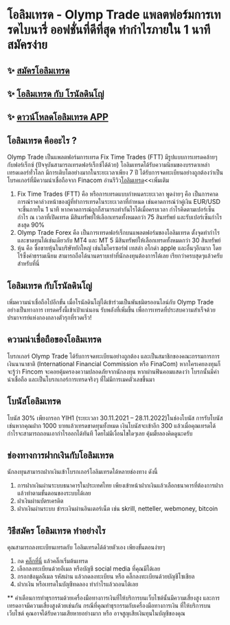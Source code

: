 
# โอลิมเทรด - Olymp Trade แพลตฟอร์มการเทรดไบนารี่ ออฟชั่นที่ดีที่สุด ทำกำไรภายใน 1 นาที สมัครง่าย

## ✨ [สมัครโอลิมเทรด](https://bit.ly/olymp-univer)
## ✨ [โอลิมเทรด กับ โรนัลดินโญ่](https://bit.ly/olymp-ronaldinho)
## ✨ [ดาวน์โหลดโอลิมเทรด APP](https://bit.ly/olymp-mobile-app)


## โอลิมเทรด คืออะไร ?

Olymp Trade เป็นแพลตฟอร์มการเทรด Fix Time Trades (FTT) มีรูปแบบการเทรดคล้ายๆกับฟอร์เร็กซ์ (ปัจจุบันสามารถเทรดฟอร์เร็กซ์ได้ด้วย) โอลิมเทรดได้รับความนิยมของบรรดาเหล่าเทรดเดอร์ทั่วโลก มีการเติบโตอย่างมากในระยะเวลาเพียง 7 ปี ได้รับการจดทะเบียนอย่างถูกต้องว่าเป็นโบรคเกอร์ที่มีความน่าเชื่อถือจาก Finacom อ่านรีวิว[โอลิมเทรด](https://monyone.com/olymptrade-review/)<<เพิ่มเติม

1.  Fix Time Trades (FTT) คือ หรือการเทรดแบบกำหนดระยะเวลา พูดง่ายๆ คือ เป็นการคาดการณ์ราคาล่วงหน้าของผู้ที่ทำการเทรดในระยะเวลาที่กำหนด เช่นคาดการณ์ว่าคู่เงิน EUR/USD จะขึ้นภายใน 1 นาที หากคาดการณ์ถูกก็สามารถทำกันไรได้เมื่อครบเวลา  กำไรคิดตามเปอร์เซ็นกำไร ณ เวลาที่เปิดเทรด มีสินทรัพย์ให้เลือกเทรดทั้งหมดกว่า 75 สินทรัพย์ และรับเปอร์เซ็นกำไรสงสุด 90%
2.  Olymp Trade Forex คือ เป็นการเทรดฟอร์เร็กบนแพลตฟอร์มของโอลิมเทรด ตั้งจุดทำกำไรและขาดทุนได้เช่นเดียวกับ MT4 และ MT 5 มีสินทรัพย์ให้เลือกเทรดทั้งหมดกว่า 30 สินทรัพย์
3.  หุ้น คือ ซื้อขายหุ้นในบริษัทยักใหญ่ เช่นไมโครซอร์ฟ เทสล่า อโกด่า apple และอื่นๆอีกมาก โดยไร้ซึ่่งค่าธรรมเนียม สามารถถือได้นานตราบเท่าที่นักลงทุนต้องการได้เลย เรียกว่าครบสุดๆแล้วครับสำหรับที่นี่


## โอลิมเทรด กับโรนัลดินโญ่

เพิ่มความน่าเชื่อถือไปอีกขั้น เมื่อโรนัลดินโญ่ได้เข้าร่วมเป็นพันธมิตรออนไลน์กับ Olymp Trade อย่างเป็นทางการ เทรดครั้งนี้เข้าเป้าแน่นอน รับพลังที่เพิ่มขึ้น เพื่อการเทรดที่ประสบความสำเร็จด้วยปรมาจารย์แห่งกองกลางตัวรุกที่รวดเร็ว!


## ความน่าเชื่อถือของโอลิมเทรด

โบรกเกอร์ Olymp Trade ได้รับการจดทะเบียนอย่างถูกต้อง และเป็นสมาชิกของคณะกรรมการการเงินนานาชาติ (International Financial Commission หรือ FinaCom) หากใครเคยลงทุนก็จะรู้ว่า Fincom จะคอยคุ้มครองความปลอดภัยจากนักลงทุน หากผ่านฟินคอมแสดงว่า โบรกนั้นมีค่าน่าเชื่อถือ และเป็นโบรกเกอร์การเทรดจริงๆ ที่ไม่มีการเมคตัวเลขขึ้นมา


## โบนัสโอลิมเทรด

โบนัส 30% เพียงกรอก YIH1 (ระยะเวลา 30.11.2021 – 28.11.2022)ในช่องโบนัส การรับโบนัสเช่นหากคุณฝาก 1000 บาทแล้วเทรดขาดทุนทั้งหมด เงินโบนัสจะเข้าอีก 300 แล้วเมื่อคุณเทรดได้กำไรจะสามารถถอนเอากำไรออกได้ทันที โดยไม่มีเงื่อนไขใดๆเลย คุ้มมั้ยลองคิดดูนะครับ


## ช่องทางการฝากเงินกับโอลิมเทรด

นักลงทุนสามารถฝากเงินเข้าโบรกเกอร์โอลิมเทรดได้หลายช่องทาง ดังนี้
1.  การฝากเงินผ่านระบบธนาคารในประเทศไทย เพียงเข้าหน้าฝากเงินแล้วเลือกธนาคารที่ต้องการฝาก แล้วทำตามขั้นตอนของระบบได้เลย
2.  ฝาเงินผ่านบัตรเครดิต
3.  ฝากเงินผ่านระบบ ชำระเงินผ่านอินเตอร์เน็ต เช่น skrill, netteller, webmoney, bitcoin


## วิธีสมัคร โอลิมเทรด ทำอย่างไร

คุณสามารถลงทะเบียนเทรดกับ โอลิมเทรดได้ด้วยตัวเอง เพียงขั้นตอนง่ายๆ
1. กด [คลิ๊กที่นี่](https://bit.ly/olymp-ronaldinho) แล้วคลิ๊กเริ่มต้นเทรด
2. เลือกลงทะเบียนด้วยอีเมล หรือบัญชี social media ที่คุณมีได้เลย
3. กรอกข้อมูลอีเมล รหัสผ่าน แล้วกดลงทะเบียน หรือ คลิ๊กลงทะเบียนด้วยบัญชีโซเชียล
4. ฝากเงิน หรือเทรดในบัญชีทดลอง ทำกำไรแล้วถอนได้เลย

** คำเตือนการทำธุรกรรมด้วยเครื่องมือทางการเงินที่ให้บริการบนเว็บไซต์นั้นมีความเสี่ยงสูง และการเทรดอาจมีความเสี่ยงสูงด้วยเช่นกัน กรณีที่คุณทำธุรกรรมกับเครื่องมือทางการเงิน ที่ให้บริการบนเว็บไซต์ คุณอาจได้รับความเสียหายอย่างมาก หรือ อาจสูญเสียเงินทุนในบัญชีของคุณ
